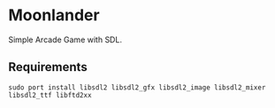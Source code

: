 # Moonlander
Simple Arcade Game with SDL.

## Requirements
```
sudo port install libsdl2 libsdl2_gfx libsdl2_image libsdl2_mixer libsdl2_ttf libftd2xx
```
